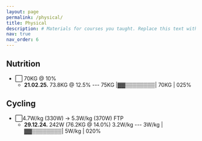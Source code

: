 ```yaml
---
layout: page
permalink: /physical/
title: Physical
description: # Materials for courses you taught. Replace this text with your description.
nav: true
nav_order: 6
---
```


## Nutrition
- ⬜️ 70KG @ 10%
    - **21.02.25.** 73.8KG @ 12.5% --- 75KG |▓▓▒▒▒▒▒▒▒▒| 70KG | 025%

## Cycling
<!-- https://www.procyclingcoaching.com/resources/fitness-ftp-calculator -->
- ⬜️4.7W/kg (330W) -> 5.3W/kg (370W) FTP 
    - **29.12.24.** 242W (76.2KG @ 14.0%) 3.2W/kg --- 3W/kg |▓▓▒▒▒▒▒▒▒▒| 5W/kg | 020%


